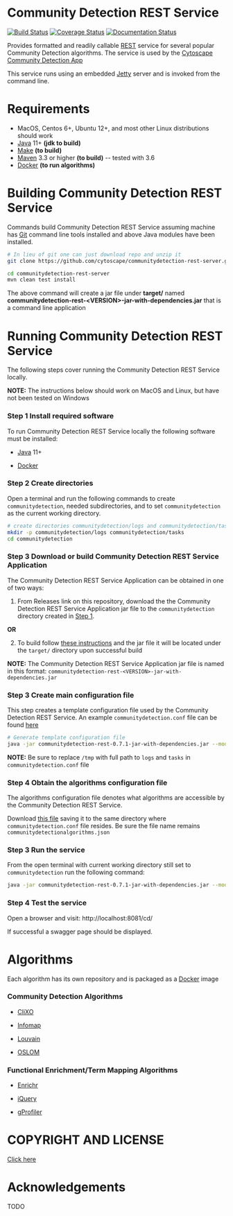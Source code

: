 
[jetty]: http://eclipse.org/jetty/
[maven]: http://maven.apache.org/
[java]: https://www.oracle.com/java/index.html
[git]: https://git-scm.com/
[rest]: https://en.wikipedia.org/wiki/Representational_state_transfer
[make]: https://www.gnu.org/software/make
[cdapp]: https://github.com/cytoscape/cy-community-detection
[docker]: https://www.docker.com/

Community Detection REST Service
===================================

[![Build Status](https://travis-ci.com/cytoscape/communitydetection-rest-server.svg?branch=master)](https://travis-ci.com/cytoscape/communitydetection-rest-server) 
[![Coverage Status](https://coveralls.io/repos/github/cytoscape/communitydetection-rest-server/badge.svg)](https://coveralls.io/github/cytoscape/communitydetection-rest-server)
[![Documentation Status](https://readthedocs.org/projects/cdaps/badge/?version=latest&token=d51549910b0a9d03167cce98f0f550cbacc48ec26e849a72a75a36c1cb474847)](https://cdaps.readthedocs.io/en/latest/?badge=latest)

Provides formatted and readily callable [REST][rest] service for several popular Community Detection algorithms. 
The service is used by the [Cytoscape Community Detection App][cdapp]

This service runs using an embedded [Jetty][jetty] server and is invoked
from the command line. 


Requirements
=============

* MacOS, Centos 6+, Ubuntu 12+, and most other Linux distributions should work
* [Java][java] 11+ **(jdk to build)**
* [Make][make] **(to build)**
* [Maven][maven] 3.3 or higher **(to build)** -- tested with 3.6
* [Docker] **(to run algorithms)**

Building Community Detection REST Service
=========================================

Commands build Community Detection REST Service assuming machine has [Git][git] command line tools 
installed and above Java modules have been installed.

```Bash
# In lieu of git one can just download repo and unzip it
git clone https://github.com/cytoscape/communitydetection-rest-server.git

cd communitydetection-rest-server
mvn clean test install
```

The above command will create a jar file under **target/** named  
**communitydetection-rest-\<VERSION\>-jar-with-dependencies.jar** that
is a command line application


Running Community Detection REST Service
===========================================

The following steps cover running the Community Detection REST Service locally.


**NOTE:** The instructions below should work on MacOS and Linux, but have not been tested on Windows

### Step 1 Install required software

To run Community Detection REST Service locally the following software must
be installed: 

* [Java][java] 11+

* [Docker]

### Step 2 Create directories

Open a terminal and run the following commands to create `communitydetection`, 
needed subdirectories, and to set `communitydetection` as the current working directory.

```bash
# create directories communitydetection/logs and communitydetection/tasks
mkdir -p communitydetection/logs communitydetection/tasks
cd communitydetection
```

### Step 3 Download or build Community Detection REST Service Application

The Community Detection REST Service Application can be obtained in one of two ways:

 1. From Releases link on this repository, download the the Community Detection REST Service Application jar file
    to the `communitydetection` directory created in [Step 1](communitydetection-rest-server#step-1-create-directories-and-configuration-files).

**OR**

 2. To build follow [these instructions](communitydetection-rest-server#building-community-detection-rest-service)
    and the jar file it will be located under the `target/` directory upon successful build

**NOTE:** The Community Detection REST Service Application jar file is named in this format: `communitydetection-rest-<VERSION>-jar-with-dependencies.jar`

### Step 3 Create main configuration file

This step creates a template configuration file used by the Community Detection REST Service. 
An example `communitydetection.conf` file can be found [here](https://github.com/cytoscape/communitydetection-rest-server/blob/master/systemdservice/communitydetection.conf)

```bash
# Generate template configuration file
java -jar communitydetection-rest-0.7.1-jar-with-dependencies.jar --mode exampleconf > communitydetection.conf
```

**NOTE:** Be sure to replace `/tmp` with full path to `logs` and `tasks` in `communitydetection.conf` file

### Step 4 Obtain the algorithms configuration file

The algorithms configuration file denotes what algorithms 
are accessible by the Community Detection REST Service.

Download [this file](https://github.com/cytoscape/communitydetection-rest-server/blob/master/systemdservice/communitydetectionalgorithms.json)
saving it to the same directory where `communitydetection.conf` file resides. 
Be sure the file name remains `communitydetectionalgorithms.json`


### Step 3 Run the service

From the open terminal with current working directory still set to `communitydetection`
run the following command: 

```bash
java -jar communitydetection-rest-0.7.1-jar-with-dependencies.jar --mode runserver --conf communitydetection.conf
```

### Step 4 Test the service

Open a browser and visit: http://localhost:8081/cd/ 

If successful a swagger page should be displayed.


### 

Algorithms
===========

Each algorithm has its own repository and is packaged as a
[Docker](docker) image

### Community Detection Algorithms

 * [CliXO](https://github.com/idekerlab/cdclixo)

 * [Infomap](https://github.com/idekerlab/cdinfomap)

 * [Louvain](https://github.com/idekerlab/cdlouvain)

 * [OSLOM](https://github.com/idekerlab/cdoslom)

### Functional Enrichment/Term Mapping Algorithms

 * [Enrichr](https://github.com/idekerlab/cdenrichrgenestoterm)

 * [iQuery](https://github.com/idekerlab/cdiquerygenestoterm)

 * [gProfiler](https://github.com/idekerlab/cdgprofilergenestoterm)

COPYRIGHT AND LICENSE
=====================

[Click here](LICENSE)

Acknowledgements
================

TODO
